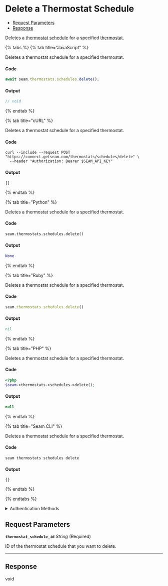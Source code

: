# Delete a Thermostat Schedule

- [Request Parameters](#request-parameters)
- [Response](#response)

Deletes a [thermostat schedule](../../../capability-guides/thermostats/creating-and-managing-thermostat-schedules.md) for a specified [thermostat](https://docs.seam.co/latest/capability-guides/thermostats).


{% tabs %}
{% tab title="JavaScript" %}

Deletes a thermostat schedule for a specified thermostat.

#### Code

```javascript
await seam.thermostats.schedules.delete();
```

#### Output

```javascript
// void
```
{% endtab %}

{% tab title="cURL" %}

Deletes a thermostat schedule for a specified thermostat.

#### Code

```curl
curl --include --request POST "https://connect.getseam.com/thermostats/schedules/delete" \
  --header "Authorization: Bearer $SEAM_API_KEY"
```

#### Output

```curl
{}
```
{% endtab %}

{% tab title="Python" %}

Deletes a thermostat schedule for a specified thermostat.

#### Code

```python
seam.thermostats.schedules.delete()
```

#### Output

```python
None
```
{% endtab %}

{% tab title="Ruby" %}

Deletes a thermostat schedule for a specified thermostat.

#### Code

```ruby
seam.thermostats.schedules.delete()
```

#### Output

```ruby
nil
```
{% endtab %}

{% tab title="PHP" %}

Deletes a thermostat schedule for a specified thermostat.

#### Code

```php
<?php
$seam->thermostats->schedules->delete();
```

#### Output

```php
null
```
{% endtab %}

{% tab title="Seam CLI" %}

Deletes a thermostat schedule for a specified thermostat.

#### Code

```seam_cli
seam thermostats schedules delete
```

#### Output

```seam_cli
{}
```
{% endtab %}

{% endtabs %}


<details>

<summary>Authentication Methods</summary>

- API key
- Client session token
- Personal access token
  <br>Must also include the `seam-workspace` header in the request.

To learn more, see [Authentication](https://docs.seam.co/latest/api/authentication).
</details>

## Request Parameters

**`thermostat_schedule_id`** *String* (Required)

ID of the thermostat schedule that you want to delete.

---


## Response

void

